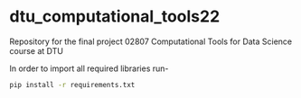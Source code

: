 # dtu_computational_tools22
Repository for the final project 02807 Computational Tools for Data Science course at DTU

In order to import all required libraries run-
```sh
pip install -r requirements.txt
```
